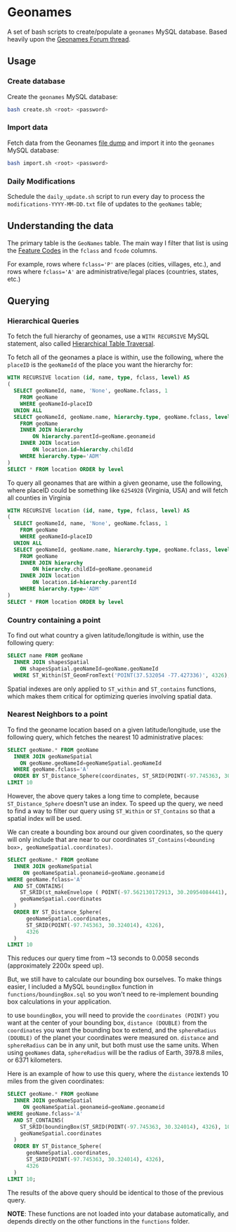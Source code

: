 # Geonames
A set of bash scripts to create/populate a `geonames` MySQL database.  Based heavily upon the [Geonames Forum thread](http://forum.geonames.org/gforum/posts/list/732.page).

## Usage

### Create database
Create the `geonames` MySQL database:
```bash
bash create.sh <root> <password>
```

### Import data
Fetch data from the Geonames [file dump](http://download.geonames.org/export/dump/) and import it into the `geonames` MySQL database:
```bash
bash import.sh <root> <password>
```

### Daily Modifications
Schedule the `daily_update.sh` script to run every day to process the `modifications-YYYY-MM-DD.txt` file of updates to the `geoNames` table;

## Understanding the data
The primary table is the `GeoNames` table.  The main way I filter that list is using the [Feature Codes](http://www.geonames.org/export/codes.html) in the `fclass` and `fcode` columns.

For example, rows where `fclass='P'` are places (cities, villages, etc.), and rows where `fclass='A'` are administrative/legal places (countries, states, etc.)

## Querying

### Hierarchical Queries
To fetch the full hierarchy of geonames, use a `WITH RECURSIVE` MySQL statement, also called [Hierarchical Table Traversal](https://dev.mysql.com/doc/refman/8.0/en/with.html#common-table-expressions-recursive-hierarchy-traversal).


To fetch all of the geonames a place is within, use the following, where the `placeID` is the `geoNameId` of the place you want the hierarchy for:
```sql
WITH RECURSIVE location (id, name, type, fclass, level) AS
(
  SELECT geoNameId, name, 'None', geoName.fclass, 1
    FROM geoName
    WHERE geoNameId=placeID
  UNION ALL
  SELECT geoNameId, geoName.name, hierarchy.type, geoName.fclass, level+1
    FROM geoName
    INNER JOIN hierarchy
    	ON hierarchy.parentId=geoName.geonameid
    INNER JOIN location
    	ON location.id=hierarchy.childId
    WHERE hierarchy.type='ADM'
)
SELECT * FROM location ORDER by level
```


To query all geonames that are within a given geoname, use the following, where placeID could be something like `6254928` (Virginia, USA) and will fetch all counties in Virginia
```sql
WITH RECURSIVE location (id, name, type, fclass, level) AS
(
  SELECT geoNameId, name, 'None', geoName.fclass, 1
    FROM geoName
    WHERE geoNameId=placeID
  UNION ALL
  SELECT geoNameId, geoName.name, hierarchy.type, geoName.fclass, level+1
    FROM geoName
    INNER JOIN hierarchy
    	ON hierarchy.childId=geoName.geonameid
    INNER JOIN location
    	ON location.id=hierarchy.parentId
    WHERE hierarchy.type='ADM'
)
SELECT * FROM location ORDER by level
```

### Country containing a point
To find out what country a given latitude/longitude is within, use the following query:

```sql
SELECT name FROM geoName
  INNER JOIN shapesSpatial
    ON shapesSpatial.geoNameId=geoName.geoNameId
  WHERE ST_Within(ST_GeomFromText('POINT(37.532054 -77.427336)', 4326), geom)
```

Spatial indexes are only applied to `ST_within` and `ST_contains` functions, which makes them critical for optimizing queries involving spatial data.


### Nearest Neighbors to a point
To find the geoname location based on a given latitude/longitude, use the following query, which fetches the nearest 10 administrative places:
```sql
SELECT geoName.* FROM geoName
  INNER JOIN geoNameSpatial
    ON geoName.geoNameId=geoNameSpatial.geoNameId
  WHERE geoName.fclass='A'
  ORDER BY ST_Distance_Sphere(coordinates, ST_SRID(POINT(-97.745363, 30.324014), 4326))
LIMIT 10
```

However, the above query takes a long time to complete, because `ST_Distance_Sphere` doesn't use an index.  To speed up the query, we need to find a way to filter our query using `ST_Within` or `ST_Contains` so that a spatial index will be used.

We can create a bounding box around our given coordinates, so the query will only include that are near to our coordinates `ST_Contains(<bounding box>, geoNameSpatial.coordinates)`.

```sql
SELECT geoName.* FROM geoName
  INNER JOIN geoNameSpatial
	 ON geoNameSpatial.geonameid=geoName.geonameid
WHERE geoName.fclass='A'
  AND ST_CONTAINS(
    ST_SRID(st_makeEnvelope ( POINT(-97.562130172913, 30.20954084441), POINT(-97.928595827087, 30.53848715559)), 4326),
    geoNameSpatial.coordinates
  )
  ORDER BY ST_Distance_Sphere(
      geoNameSpatial.coordinates,
      ST_SRID(POINT(-97.745363, 30.324014), 4326),
      4326
  )
LIMIT 10
```

This reduces our query time from ~13 seconds to 0.0058 seconds (approximately 2200x speed up).

But, we still have to calculate our bounding box ourselves.  To make things easier, I included a MySQL `boundingBox` function in `functions/boundingBox.sql` so you won't need to re-implement bounding box calculations in your application.

to use `boundingBox`, you will need to provide the `coordinates (POINT)` you want at the center of your bounding box, `distance (DOUBLE)` from the `coordinates` you want the bounding box to extend, and the `sphereRadius (DOUBLE)` of the planet your coordinates were measured on. `distance` and `sphereRadius` can be in any unit, but both must use the same units.  When using `geoNames` data, `sphereRadius` will be the radius of Earth,  3978.8 miles, or 6371 kilometers.

Here is an example of how to use this query, where the `distance` iextends 10 miles from the given coordinates:

```sql
SELECT geoName.* FROM geoName
  INNER JOIN geoNameSpatial
	 ON geoNameSpatial.geonameid=geoName.geonameid
WHERE geoName.fclass='A'
  AND ST_CONTAINS(
    ST_SRID(boundingBox(ST_SRID(POINT(-97.745363, 30.324014), 4326), 10, 3958.8), 4326),
    geoNameSpatial.coordinates
  )
  ORDER BY ST_Distance_Sphere(
      geoNameSpatial.coordinates,
      ST_SRID(POINT(-97.745363, 30.324014), 4326),
      4326
  )
LIMIT 10;
```

The results of the above query should be identical to those of the previous query.

**NOTE**: These functions are not loaded into your database automatically, and depends directly on the other functions in the `functions` folder.
